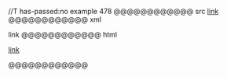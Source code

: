 //T has-passed:no
example 478
@@@@@@@@@@@@ src
[link](   /uri
  "title"  )
@@@@@@@@@@@@ xml
<?xml version="1.0" encoding="UTF-8"?>
<!DOCTYPE document SYSTEM "CommonMark.dtd">
<document xmlns="http://commonmark.org/xml/1.0">
  <paragraph>
    <link destination="/uri" title="title">
      <text>link</text>
    </link>
  </paragraph>
</document>
@@@@@@@@@@@@ html
<p><a href="/uri" title="title">link</a></p>
@@@@@@@@@@@@
